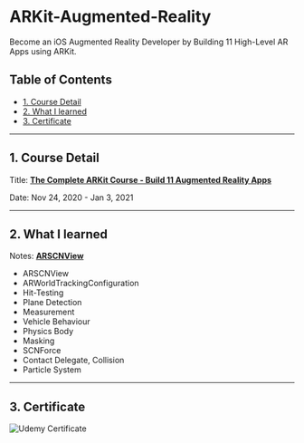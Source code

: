# ARKit-Augmented-Reality

Become an iOS Augmented Reality Developer by Building 11 High-Level AR Apps using ARKit.

## Table of Contents ##

- [1. Course Detail](#1-course-detail)
- [2. What I learned](#2-what-i-learned)
- [3. Certificate](#3-certificate)

---

## 1. Course Detail

Title: [**The Complete ARKit Course - Build 11 Augmented Reality Apps**](https://www.udemy.com/course/ios-augmented-reality-the-complete-course-on-arkit/)

Date: Nov 24, 2020 - Jan 3, 2021

---

## 2. What I learned

Notes: [**ARSCNView**](https://www.notion.so/ARSCNView-67d857eb10c44b77b2eaa39e1996e4e9)

- ARSCNView
- ARWorldTrackingConfiguration
- Hit-Testing
- Plane Detection
- Measurement
- Vehicle Behaviour
- Physics Body
- Masking
- SCNForce
- Contact Delegate, Collision
- Particle System

---

## 3. Certificate

![Udemy Certificate](https://user-images.githubusercontent.com/41736472/103473556-59860a80-4ddd-11eb-9fb9-89f216a4671c.jpg)
